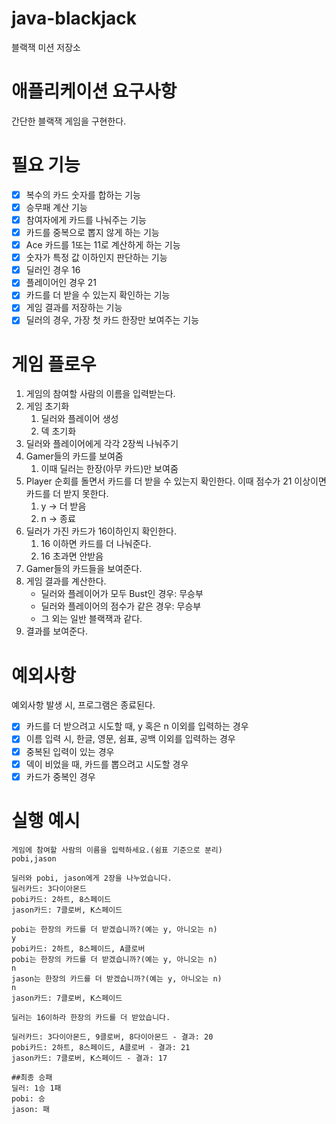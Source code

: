 # java-blackjack

블랙잭 미션 저장소

# 애플리케이션 요구사항

간단한 블랙잭 게임을 구현한다.

# 필요 기능

- [x]  복수의 카드 숫자를 합하는 기능
- [x]  승무패 계산 기능
- [x]  참여자에게 카드를 나눠주는 기능
- [x]  카드를 중복으로 뽑지 않게 하는 기능
- [x]  Ace 카드를 1또는 11로 계산하게 하는 기능
- [x]  숫자가 특정 값 이하인지 판단하는 기능
- [x]  딜러인 경우 16
- [x]  플레이어인 경우 21
- [x]  카드를 더 받을 수 있는지 확인하는 기능
- [x]  게임 결과를 저장하는 기능
- [x]  딜러의 경우, 가장 첫 카드 한장만 보여주는 기능

# 게임 플로우

1. 게임의 참여할 사람의 이름을 입력받는다.
2. 게임 초기화
    1. 딜러와 플레이어 생성
    2. 덱 초기화
3. 딜러와 플레이어에게 각각 2장씩 나눠주기
4. Gamer들의 카드를 보여줌
    1. 이때 딜러는 한장(아무 카드)만 보여줌
5. Player 순회를 돌면서 카드를 더 받을 수 있는지 확인한다. 이때 점수가 21 이상이면 카드를 더 받지 못한다.
    1. y → 더 받음
    2. n → 종료
6. 딜러가 가진 카드가 16이하인지 확인한다.
    1. 16 이하면 카드를 더 나눠준다.
    2. 16 초과면 안받음
7. Gamer들의 카드들을 보여준다.
8. 게임 결과를 계산한다.
    - 딜러와 플레이어가 모두 Bust인 경우: 무승부
    - 딜러와 플레이어의 점수가 같은 경우: 무승부
    - 그 외는 일반 블랙잭과 같다.
9. 결과를 보여준다.

# 예외사항

예외사항 발생 시, 프로그램은 종료된다.

- [x] 카드를 더 받으려고 시도할 때, y 혹은 n 이외를 입력하는 경우
- [x] 이름 입력 시, 한글, 영문, 쉼표, 공백 이외를 입력하는 경우
- [x] 중복된 입력이 있는 경우
- [x] 덱이 비었을 때, 카드를 뽑으려고 시도할 경우
- [x] 카드가 중복인 경우

# 실행 예시

```text
게임에 참여할 사람의 이름을 입력하세요.(쉼표 기준으로 분리)
pobi,jason

딜러와 pobi, jason에게 2장을 나누었습니다.
딜러카드: 3다이아몬드
pobi카드: 2하트, 8스페이드
jason카드: 7클로버, K스페이드

pobi는 한장의 카드를 더 받겠습니까?(예는 y, 아니오는 n)
y
pobi카드: 2하트, 8스페이드, A클로버
pobi는 한장의 카드를 더 받겠습니까?(예는 y, 아니오는 n)
n
jason는 한장의 카드를 더 받겠습니까?(예는 y, 아니오는 n)
n
jason카드: 7클로버, K스페이드

딜러는 16이하라 한장의 카드를 더 받았습니다.

딜러카드: 3다이아몬드, 9클로버, 8다이아몬드 - 결과: 20
pobi카드: 2하트, 8스페이드, A클로버 - 결과: 21
jason카드: 7클로버, K스페이드 - 결과: 17

##최종 승패
딜러: 1승 1패
pobi: 승 
jason: 패

```